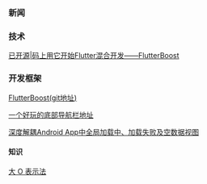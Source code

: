 ### 新闻 ###

### 技术 ###

[已开源|码上用它开始Flutter混合开发——FlutterBoost ](https://mp.weixin.qq.com/s/v-wwruadJntX1n-YuMPC7g?utm_source=androidweekly.io&utm_medium=website)

### 开发框架 ###

[FlutterBoost(git地址)](https://github.com/alibaba/flutter_boost?utm_source=androidweekly.io&utm_medium=website "FlutterBoost(git地址)")

[一个好玩的底部导航栏地址](https://github.com/shetmobile/MeowBottomNavigation?utm_source=androidweekly.io&utm_medium=website)

[深度解耦Android App中全局加载中、加载失败及空数据视图](https://github.com/luckybilly/Gloading/blob/master/README-zh-CN.md)


#### 知识 ####

[大 O 表示法](http://rkhcy.github.io/2019/03/06/bigO/?utm_source=androidweekly.io&utm_medium=website)